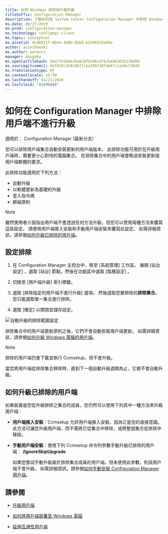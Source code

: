 ```yaml
---
title: 針對 Windows 排除用戶端升級
titleSuffix: Configuration Manager
description: 了解如何在 System Center Configuration Manager 中排除 Windows 用戶端不進行升級。
ms.date: 08/27/2019
ms.prod: configuration-manager
ms.technology: configmgr-client
ms.topic: conceptual
ms.assetid: 4cd6031f-8844-4d0b-8166-b24d6528a94e
author: aczechowski
ms.author: aaroncz
manager: dougeby
ms.openlocfilehash: 58a7741bb628a0c8fb346c8f61b446301b138d80
ms.sourcegitcommit: bbf820c35414bf2cba356f30fe047c1a34c5384d
ms.translationtype: HT
ms.contentlocale: zh-TW
ms.lasthandoff: 04/21/2020
ms.locfileid: "81696846"
---
```

# <a name="how-to-exclude-clients-from-upgrade-in-configuration-manager"></a>如何在 Configuration Manager 中排除用戶端不進行升級

適用於：  Configuration Manager (最新分支)

您可以排除用戶端集合自動安裝更新的用戶端版本。 此排除功能可用於在升級用戶端時，需要更小心對待的電腦集合。 在排除集合中的用戶端會略過安裝更新版用戶端軟體的要求。

此排除功能適用於下列方法：

- 自動升級
- 以軟體更新為基礎的升級
- 登入指令碼
- 群組原則

> [!NOTE]
> 雖然使用者介面指出用戶端不會透過任何方法升級，但您可以使用兩種方法來覆寫這些設定。 請使用用戶端推入安裝和手動用戶端安裝來覆寫此設定。 如需詳細資訊，請參閱[如何升級已排除的用戶端](#bkmk_override)。

## <a name="configure-exclusion"></a><a name="bkmk_exclude"></a> 設定排除

1. 在 Configuration Manager 主控台中，移至 [系統管理]  工作區。 展開 [站台設定]  ，選取 [站台]  節點，然後在功能區中選取 [階層設定]  。

2. 切換至 [用戶端升級]  索引標籤。

3. 選取 [排除指定的用戶端不進行升級]  選項。 然後選取您要排除的**排除集合**。 您只能選取單一集合進行排除。

4. 選取 [確定]  以關閉並儲存設定。

![自動升級的排除範圍設定](media/automatic_upgrade_exclusion.png)

排除集合中的用戶端更新原則之後，它們不會自動安裝用戶端更新。 如需詳細資訊，請參閱[如何升級 Windows 電腦的用戶端](upgrade-clients-for-windows-computers.md)。

> [!NOTE]
> 排除的用戶端仍會下載並執行 Ccmsetup，但不會升級。

當您將用戶端從排除集合移除時，直到下一個自動升級週期為止，它都不會自動升級。

## <a name="how-to-upgrade-an-excluded-client"></a><a name="bkmk_override"></a> 如何升級已排除的用戶端

如果裝置是您從升級排除之集合的成員，您仍然可以使用下列其中一種方法來升級用戶端：

- **用戶端推入安裝**：Ccmsetup 允許用戶端推入安裝，因為它是您的直接意圖。 此方法可讓您升級用戶端，而不需將它從集合中移除，或將整個集合從排除中移除。

- **手動用戶端安裝**：使用下列 Ccmsetup 命令列參數手動升級已排除的用戶端： **/IgnoreSkipUpgrade**

    如果您嘗試手動升級屬於排除集合成員的用戶端，但未使用此參數，則該用戶端不會升級。 如需詳細資訊，請參閱[如何手動安裝 Configuration Manager 用戶端](../../deploy/deploy-clients-to-windows-computers.md#BKMK_Manual)。

## <a name="see-also"></a>請參閱

- [升級用戶端](upgrade-clients.md)

- [如何將用戶端部署至 Windows 電腦](../../deploy/deploy-clients-to-windows-computers.md)

- [延伸互通性用戶端](../../../understand/interoperability-client.md)
